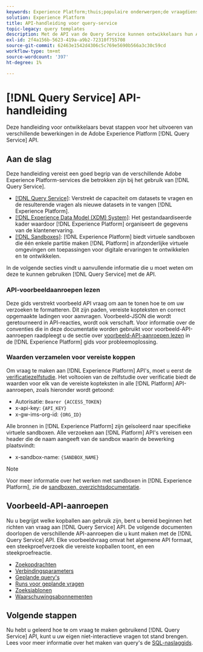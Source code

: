 ```yaml
---
keywords: Experience Platform;thuis;populaire onderwerpen;de vraagdienst;de dienst van de vraag;vraag
solution: Experience Platform
title: API-handleiding voor query-service
topic-legacy: query templates
description: Met de API van de Query Service kunnen ontwikkelaars hun Adobe Experience Platform-gegevens opvragen met behulp van standaard SQL. Volg deze handleiding voor het uitvoeren van toetsbewerkingen met de API.
exl-id: 2f4a156b-5623-419a-a9b2-72310f755708
source-git-commit: 62463e1542d4306c5c769e5690b566a3c30c59cd
workflow-type: tm+mt
source-wordcount: '397'
ht-degree: 1%

---
```


# [!DNL Query Service] API-handleiding

Deze handleiding voor ontwikkelaars bevat stappen voor het uitvoeren van verschillende bewerkingen in de Adobe Experience Platform [!DNL Query Service] API.

## Aan de slag

Deze handleiding vereist een goed begrip van de verschillende Adobe Experience Platform-services die betrokken zijn bij het gebruik van [!DNL Query Service].

- [[!DNL Query Service]](../home.md): Verstrekt de capaciteit om datasets te vragen en de resulterende vragen als nieuwe datasets in te vangen [!DNL Experience Platform].
- [[!DNL Experience Data Model (XDM) System]](../../xdm/home.md): Het gestandaardiseerde kader waardoor [!DNL Experience Platform] organiseert de gegevens van de klantenervaring.
- [[!DNL Sandboxes]](../../sandboxes/home.md): [!DNL Experience Platform] biedt virtuele sandboxen die één enkele partitie maken [!DNL Platform] in afzonderlijke virtuele omgevingen om toepassingen voor digitale ervaringen te ontwikkelen en te ontwikkelen.

In de volgende secties vindt u aanvullende informatie die u moet weten om deze te kunnen gebruiken [!DNL Query Service] met de API.

### API-voorbeeldaanroepen lezen

Deze gids verstrekt voorbeeld API vraag om aan te tonen hoe te om uw verzoeken te formatteren. Dit zijn paden, vereiste kopteksten en correct opgemaakte ladingen voor aanvragen. Voorbeeld-JSON die wordt geretourneerd in API-reacties, wordt ook verschaft. Voor informatie over de conventies die in deze documentatie worden gebruikt voor voorbeeld-API-aanroepen raadpleegt u de sectie over [voorbeeld-API-aanroepen lezen](../../landing/troubleshooting.md#how-do-i-format-an-api-request) in de [!DNL Experience Platform] gids voor probleemoplossing.

### Waarden verzamelen voor vereiste koppen

Om vraag te maken aan [!DNL Experience Platform] API&#39;s, moet u eerst de [verificatiezelfstudie](https://www.adobe.com/go/platform-api-authentication-en). Het voltooien van de zelfstudie over verificatie biedt de waarden voor elk van de vereiste kopteksten in alle [!DNL Platform] API-aanroepen, zoals hieronder wordt getoond:

- Autorisatie: `Bearer {ACCESS_TOKEN}`
- x-api-key: `{API_KEY}`
- x-gw-ims-org-id: `{ORG_ID}`

Alle bronnen in [!DNL Experience Platform] zijn geïsoleerd naar specifieke virtuele sandboxen. Alle verzoeken aan [!DNL Platform] API&#39;s vereisen een header die de naam aangeeft van de sandbox waarin de bewerking plaatsvindt:

- x-sandbox-name: `{SANDBOX_NAME}`

>[!NOTE]
>
>Voor meer informatie over het werken met sandboxen in [!DNL Experience Platform], zie de [sandboxen, overzichtsdocumentatie](../../sandboxes/home.md).

## Voorbeeld-API-aanroepen

Nu u begrijpt welke kopballen aan gebruik zijn, bent u bereid beginnen het richten van vraag aan [!DNL Query Service] API. De volgende documenten doorlopen de verschillende API-aanroepen die u kunt maken met de [!DNL Query Service] API. Elke voorbeeldvraag omvat het algemene API formaat, een steekproefverzoek die vereiste kopballen toont, en een steekproefreactie.

- [Zoekopdrachten](queries.md)
- [Verbindingsparameters](connection-parameters.md)
- [Geplande query&#39;s](scheduled-queries.md)
- [Runs voor geplande vragen](runs-scheduled-queries.md)
- [Zoeksjablonen](query-templates.md)
- [Waarschuwingsabonnementen](./alert-subscriptions.md)

## Volgende stappen

Nu hebt u geleerd hoe te om vraag te maken gebruikend [!DNL Query Service] API, kunt u uw eigen niet-interactieve vragen tot stand brengen. Lees voor meer informatie over het maken van query&#39;s de [SQL-naslaggids](../sql/overview.md).
